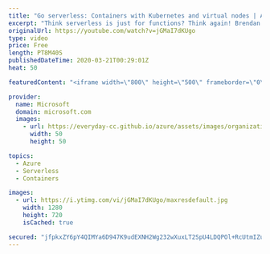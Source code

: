 ```yaml
---
title: "Go serverless: Containers with Kubernetes and virtual nodes | Azure Friday"
excerpt: "Think serverless is just for functions? Think again! Brendan Burns joins Donovan Brown to look at how serverless containers can provide a cloud-native container experience without the worry of a server or operating system. They also look at how this integrates with the Azure Kubernetes Service (AKS)."
originalUrl: https://youtube.com/watch?v=jGMaI7dKUgo
type: video
price: Free
length: PT8M40S
publishedDateTime: 2020-03-21T00:29:01Z
heat: 50

featuredContent: "<iframe width=\"800\" height=\"500\" frameborder=\"0\" src=\"https://www.youtube.com/embed/jGMaI7dKUgo\" allow=\"accelerometer; autoplay; encrypted-media; gyroscope; picture-in-picture\" allowfullscreen></iframe>"

provider:
  name: Microsoft
  domain: microsoft.com
  images:
    - url: https://everyday-cc.github.io/azure/assets/images/organizations/microsoft.com-50x50.jpg
      width: 50
      height: 50

topics:
  - Azure
  - Serverless
  - Containers

images:
  - url: https://i.ytimg.com/vi/jGMaI7dKUgo/maxresdefault.jpg
    width: 1280
    height: 720
    isCached: true

secured: "jfpkxZY6pY4QIMYa6D947K9udEXNH2Wg232wXuxLT2SpU4LDQPOl+RcUtmIZuZXk/vC5eMX91tuejqEXqQ53+qrMAT6p1QxDc0hpiikOknvfxQckFmNT+NvG5cb8hwlFv0jonqIwe2blu1wpCZQZvYYRW215wGwnFAGnIxQdTjljKRBrCJ9Li8HOrTxTPRU3Qax6RaZKmt79h6xEx9EXdm9mjRACMREfzrnfwbkpRUwhdsDufBjBw0+1J0m72Rc1PsiwwyzYd4e9BUPBrOtmgUPztwyRaMaFpm52jDPSWhXuDufvxqridntoGgWtv2ObvHuj9raVe7UCMYoujWDI4FeDT50+kQoLIc8bguDeSEjYzFxWlrvf1+P7eDPWisc6zL6Vo7xOF73HN0T+ghk1eEfnSFNp4fXu5PJqyPgww7o=;8z0T2TYCdddFCDK0tm7ZNQ=="
---
```


